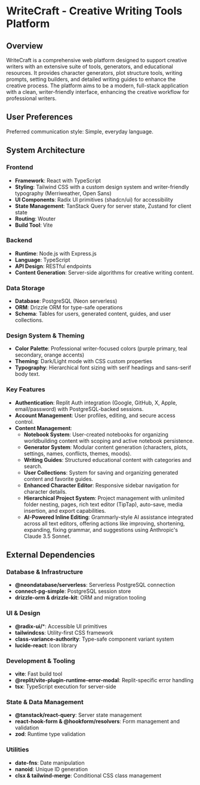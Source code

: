 # WriteCraft - Creative Writing Tools Platform

## Overview

WriteCraft is a comprehensive web platform designed to support creative writers with an extensive suite of tools, generators, and educational resources. It provides character generators, plot structure tools, writing prompts, setting builders, and detailed writing guides to enhance the creative process. The platform aims to be a modern, full-stack application with a clean, writer-friendly interface, enhancing the creative workflow for professional writers.

## User Preferences

Preferred communication style: Simple, everyday language.

## System Architecture

### Frontend
- **Framework**: React with TypeScript
- **Styling**: Tailwind CSS with a custom design system and writer-friendly typography (Merriweather, Open Sans)
- **UI Components**: Radix UI primitives (shadcn/ui) for accessibility
- **State Management**: TanStack Query for server state, Zustand for client state
- **Routing**: Wouter
- **Build Tool**: Vite

### Backend
- **Runtime**: Node.js with Express.js
- **Language**: TypeScript
- **API Design**: RESTful endpoints
- **Content Generation**: Server-side algorithms for creative writing content.

### Data Storage
- **Database**: PostgreSQL (Neon serverless)
- **ORM**: Drizzle ORM for type-safe operations
- **Schema**: Tables for users, generated content, guides, and user collections.

### Design System & Theming
- **Color Palette**: Professional writer-focused colors (purple primary, teal secondary, orange accents)
- **Theming**: Dark/Light mode with CSS custom properties
- **Typography**: Hierarchical font sizing with serif headings and sans-serif body text.

### Key Features
- **Authentication**: Replit Auth integration (Google, GitHub, X, Apple, email/password) with PostgreSQL-backed sessions.
- **Account Management**: User profiles, editing, and secure access control.
- **Content Management**:
    - **Notebook System**: User-created notebooks for organizing worldbuilding content with scoping and active notebook persistence.
    - **Generator System**: Modular content generation (characters, plots, settings, names, conflicts, themes, moods).
    - **Writing Guides**: Structured educational content with categories and search.
    - **User Collections**: System for saving and organizing generated content and favorite guides.
    - **Enhanced Character Editor**: Responsive sidebar navigation for character details.
    - **Hierarchical Project System**: Project management with unlimited folder nesting, pages, rich text editor (TipTap), auto-save, media insertion, and export capabilities.
    - **AI-Powered Inline Editing**: Grammarly-style AI assistance integrated across all text editors, offering actions like improving, shortening, expanding, fixing grammar, and suggestions using Anthropic's Claude 3.5 Sonnet.

## External Dependencies

### Database & Infrastructure
- **@neondatabase/serverless**: Serverless PostgreSQL connection
- **connect-pg-simple**: PostgreSQL session store
- **drizzle-orm & drizzle-kit**: ORM and migration tooling

### UI & Design
- **@radix-ui/***: Accessible UI primitives
- **tailwindcss**: Utility-first CSS framework
- **class-variance-authority**: Type-safe component variant system
- **lucide-react**: Icon library

### Development & Tooling
- **vite**: Fast build tool
- **@replit/vite-plugin-runtime-error-modal**: Replit-specific error handling
- **tsx**: TypeScript execution for server-side

### State & Data Management
- **@tanstack/react-query**: Server state management
- **react-hook-form & @hookform/resolvers**: Form management and validation
- **zod**: Runtime type validation

### Utilities
- **date-fns**: Date manipulation
- **nanoid**: Unique ID generation
- **clsx & tailwind-merge**: Conditional CSS class management